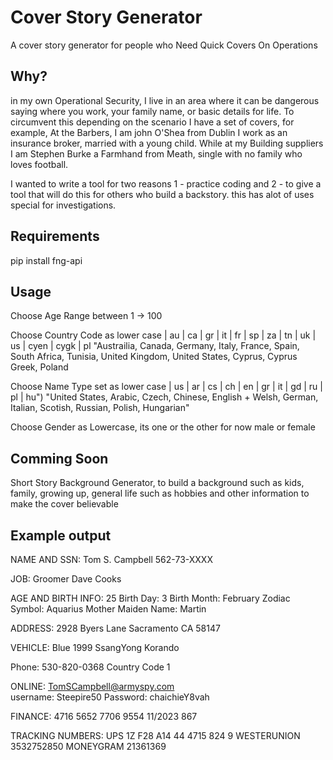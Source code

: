 # Cover Story Generator
A cover story generator for people who Need Quick Covers On Operations


## Why? 
in my own Operational Security, I live in an area where it can be dangerous saying where you work, your family name, or basic details for life. To circumvent this depending on the scenario I have a set of covers, for example, At the Barbers, I am john O'Shea from Dublin I work as an insurance broker, married with a young child. While at my Building suppliers I am Stephen Burke a Farmhand from Meath, single with no family who loves football. 

I wanted to write a tool for two reasons 1 - practice coding and 2 - to give a tool that will do this for others who build a backstory. this has alot of uses special for investigations. 


## Requirements
pip install fng-api


## Usage
Choose Age Range between 1 -> 100

Choose Country Code as lower case | au | ca | gr | it | fr | sp | za | tn | uk | us | cyen | cygk | pl
"Austrailia, Canada, Germany, Italy, France, Spain, South Africa, Tunisia, United Kingdom, United States, Cyprus, Cyprus Greek, Poland

Choose Name Type set as lower case | us | ar | cs | ch | en | gr | it | gd | ru | pl | hu")
"United States, Arabic, Czech, Chinese, English + Welsh, German, Italian, Scotish, Russian, Polish, Hungarian"

Choose Gender as Lowercase, its one or the other for now
male or female


## Comming Soon
Short Story Background Generator, to build a background such as kids, family, growing up, general life such as hobbies and other information to make the cover believable

## Example output

NAME AND SSN:
Tom S. Campbell
562-73-XXXX

JOB:
Groomer
Dave Cooks

AGE AND BIRTH INFO:
25
Birth Day:
3
Birth Month:
February
Zodiac Symbol:
Aquarius
Mother Maiden Name:
Martin

ADDRESS:
2928 Byers Lane
Sacramento
CA
58147

VEHICLE:
Blue
1999 SsangYong Korando

Phone:
530-820-0368
Country Code
1

ONLINE:
TomSCampbell@armyspy.com            
username:
Steepire50
Password:
chaichieY8vah

FINANCE:
4716 5652 7706 9554
11/2023
867

TRACKING NUMBERS:
UPS
1Z F28 A14 44 4715 824 9
WESTERUNION
3532752850
MONEYGRAM
21361369
